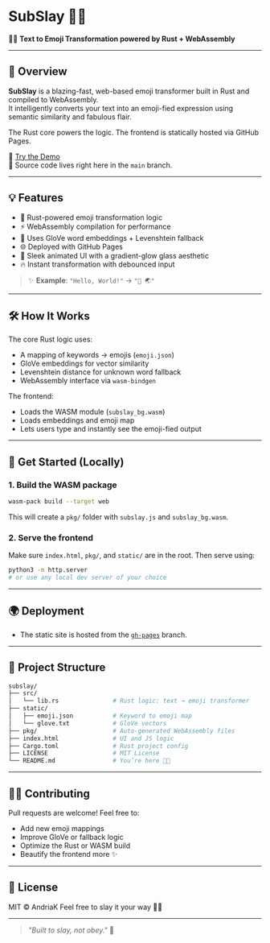 # SubSlay 💅🏻

🧠✨ **Text to Emoji Transformation powered by Rust + WebAssembly**  

---

## 🧾 Overview

**SubSlay** is a blazing-fast, web-based emoji transformer built in Rust and compiled to WebAssembly.  
It intelligently converts your text into an emoji-fied expression using semantic similarity and fabulous flair.

The Rust core powers the logic. The frontend is statically hosted via GitHub Pages.

🔗 [Try the Demo](https://andriak.com/subslay/)  
🔬 Source code lives right here in the `main` branch.

---

## 💡 Features

- 🦀 Rust-powered emoji transformation logic
- ⚡ WebAssembly compilation for performance
- 🧬 Uses GloVe word embeddings + Levenshtein fallback
- 🌐 Deployed with GitHub Pages
- 🎨 Sleek animated UI with a gradient-glow glass aesthetic
- 🔥 Instant transformation with debounced input

> ✨ **Example**: `"Hello, World!"` -> `"👋 🌏"`

---

## 🛠️ How It Works

The core Rust logic uses:
- A mapping of keywords → emojis (`emoji.json`)
- GloVe embeddings for vector similarity
- Levenshtein distance for unknown word fallback
- WebAssembly interface via `wasm-bindgen`

The frontend:
- Loads the WASM module (`subslay_bg.wasm`)
- Loads embeddings and emoji map
- Lets users type and instantly see the emoji-fied output

---

## 🚀 Get Started (Locally)

### 1. Build the WASM package

```bash
wasm-pack build --target web
````

This will create a `pkg/` folder with `subslay.js` and `subslay_bg.wasm`.

### 2. Serve the frontend

Make sure `index.html`, `pkg/`, and `static/` are in the root. Then serve using:

```bash
python3 -m http.server
# or use any local dev server of your choice
```

---

## 🌍 Deployment

* The static site is hosted from the [`gh-pages`](https://github.com/8ria/subslay/tree/gh-pages) branch.

---

## 📁 Project Structure

```bash
subslay/
├── src/
│   └── lib.rs               # Rust logic: text → emoji transformer
├── static/
│   ├── emoji.json           # Keyword to emoji map
│   └── glove.txt            # GloVe vectors
├── pkg/                     # Auto-generated WebAssembly files
├── index.html               # UI and JS logic
├── Cargo.toml               # Rust project config
├── LICENSE                  # MIT License
└── README.md                # You’re here 💅🏻
```

---

## 🧑‍💻 Contributing

Pull requests are welcome! Feel free to:

* Add new emoji mappings
* Improve GloVe or fallback logic
* Optimize the Rust or WASM build
* Beautify the frontend more ✨

---

## 📄 License

MIT © AndriaK
Feel free to slay it your way 💅🏻

---

> *"Built to slay, not obey."* 💅
